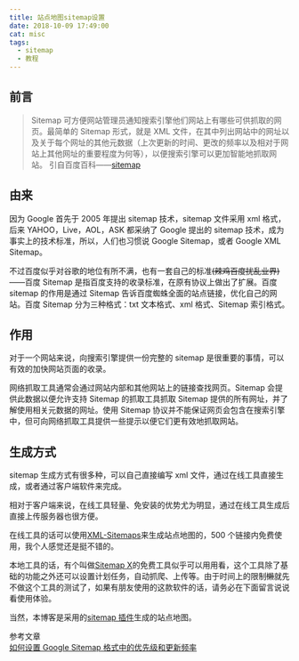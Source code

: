 ```yaml
---
title: 站点地图sitemap设置
date: 2018-10-09 17:49:00
cat: misc
tags:
  - sitemap
  - 教程
---
```


## 前言

> Sitemap 可方便网站管理员通知搜索引擎他们网站上有哪些可供抓取的网页。最简单的 Sitemap 形式，就是 XML 文件，在其中列出网站中的网址以及关于每个网址的其他元数据（上次更新的时间、更改的频率以及相对于网站上其他网址的重要程度为何等），以便搜索引擎可以更加智能地抓取网站。
> 引自百度百科——[sitemap][1]

## 由来

因为 Google 首先于 2005 年提出 sitemap 技术，sitemap 文件采用 xml 格式，后来 YAHOO，Live，AOL，ASK 都采纳了 Google 提出的 sitemap 技术，成为事实上的技术标准，所以，人们也习惯说 Google Sitemap，或者 Google XML Sitemap。

不过百度似乎对谷歌的地位有所不满，也有一套自己的标准~~(辣鸡百度扰乱业界)~~——百度 Sitemap 是指百度支持的收录标准，在原有协议上做出了扩展。百度 sitemap 的作用是通过 Sitemap 告诉百度蜘蛛全面的站点链接，优化自己的网站。百度 Sitemap 分为三种格式：txt 文本格式、xml 格式、Sitemap 索引格式。

## 作用

对于一个网站来说，向搜索引擎提供一份完整的 sitemap 是很重要的事情，可以有效的加快网站页面的收录。

网络抓取工具通常会通过网站内部和其他网站上的链接查找网页。Sitemap 会提供此数据以便允许支持 Sitemap 的抓取工具抓取 Sitemap 提供的所有网址，并了解使用相关元数据的网址。使用 Sitemap 协议并不能保证网页会包含在搜索引擎中，但可向网络抓取工具提供一些提示以便它们更有效地抓取网站。

## 生成方式

sitemap 生成方式有很多种，可以自己直接编写 xml 文件，通过在线工具直接生成，或者通过客户端软件来完成。

相对于客户端来说，在线工具轻量、免安装的优势尤为明显，通过在线工具生成后直接上传服务器也很方便。

在线工具的话可以使用[XML-Sitemaps][2]来生成站点地图的，500 个链接内免费使用，我个人感觉还是挺不错的。

本地工具的话，有个叫做[Sitemap X][3]的免费工具似乎可以用用看，这个工具除了基础的功能之外还可以设置计划任务，自动抓爬、上传等。由于时间上的限制~~懒~~就先不做这个工具的测试了，如果有朋友使用的这款软件的话，请务必在下面留言说说看使用体验。

当然，本博客是采用的[sitemap 插件][4]生成的站点地图。

参考文章<br>
[如何设置 Google Sitemap 格式中的优先级和更新频率][5]

[1]: https://baike.baidu.com/item/sitemap/6241567?fr=aladdin
[2]: https://www.xml-sitemaps.com/
[3]: http://cn.sitemapx.com/
[4]: https://plugins.typecho.me/plugins/sitemap-xml.html
[5]: http://www.maixj.net/wlyx/sitemap-youxianji-gengxinpinlv-9308
